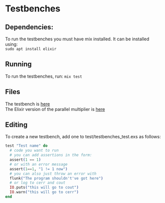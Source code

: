 # Testbenches

## Dependencies:
To run the testbenches you must have mix installed. It can be installed using:  
```sudo apt install elixir```  

## Running
To run the testbenches, run:
```mix test```

## Files
The testbench is [here](/test/testbenches_test.exs)  
The Elixir version of the parallel multiplier is [here](/lib/mul.ex)  

## Editing
To create a new testbench, add one to test/testbenches_test.exs as follows: 
```ex
test "Test name" do
  # code you want to run
  # you can add assertions in the form:
  assert(1 == 1)
  # or with an error message
  assert(1==1, "1 != 1 now")
  # you can also just throw an error with
  flunk("The program shouldn't've got here")
  # or log to cerr and cout
  IO.puts("this will go to cout")
  IO.warn("this will go to cerr")
end
```
